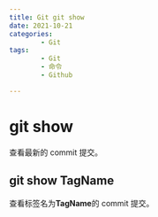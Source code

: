 ```yaml
---
title: Git git show
date: 2021-10-21
categories:
        - Git
tags:
        - Git
        - 命令
        - Github

---
```


# git show

查看最新的 commit 提交。

## git show TagName

查看标签名为**TagName**的 commit 提交。
